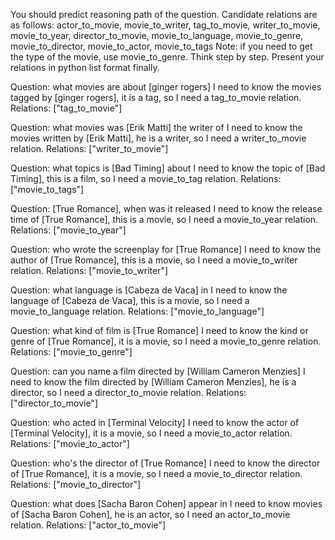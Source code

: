 You should predict reasoning path of the question.
Candidate relations are as follows: actor_to_movie, movie_to_writer, tag_to_movie, writer_to_movie, movie_to_year, director_to_movie, movie_to_language, movie_to_genre, movie_to_director, movie_to_actor, movie_to_tags
Note: if you need to get the type of the movie, use movie_to_genre.
Think step by step.
Present your relations in python list format finally.

Question: what movies are about [ginger rogers]
<Thought>
I need to know the movies tagged by [ginger rogers], it is a tag, so I need a tag_to_movie relation.
</Thought>
Relations: ["tag_to_movie"]

Question: what movies was [Erik Matti] the writer of
<Thought>
I need to know the movies written by [Erik Matti], he is a writer, so I need a writer_to_movie relation.
</Thought>
Relations: ["writer_to_movie"]

Question: what topics is [Bad Timing] about
<Thought>
I need to know the topic of [Bad Timing], this is a film, so I need a movie_to_tag relation.
</Thought>
Relations: ["movie_to_tags"]

Question: [True Romance], when was it released
<Thought>
I need to know the release time of [True Romance], this is a movie, so I need a movie_to_year relation.
</Thought>
Relations: ["movie_to_year"]

Question: who wrote the screenplay for [True Romance]
<Thought>
I need to know the author of [True Romance], this is a movie, so I need a movie_to_writer relation.
</Thought>
Relations: ["movie_to_writer"]

Question: what language is [Cabeza de Vaca] in
<Thought>
I need to know the language of [Cabeza de Vaca], this is a movie, so I need a movie_to_language relation.
</Thought>
Relations: ["movie_to_language"]

Question: what kind of film is [True Romance]
<Thought>
I need to know the kind or genre of [True Romance], it is a movie, so I need a movie_to_genre relation.
</Thought>
Relations: ["movie_to_genre"]

Question: can you name a film directed by [William Cameron Menzies]
<Thought>
I need to know the film directed by [William Cameron Menzies], he is a director, so I need a director_to_movie relation.
</Thought>
Relations: ["director_to_movie"]

Question: who acted in [Terminal Velocity]
<Thought>
I need to know the actor of [Terminal Velocity], it is a movie, so I need a movie_to_actor relation.
</Thought>
Relations: ["movie_to_actor"]

Question: who's the director of [True Romance]
<Thought>
I need to know the director of [True Romance], it is a movie, so I need a movie_to_director relation.
</Thought>
Relations: ["movie_to_director"]

Question: what does [Sacha Baron Cohen] appear in
<Thought>
I need to know movies of [Sacha Baron Cohen], he is an actor, so I need an actor_to_movie relation.
</Thought>
Relations: ["actor_to_movie"]